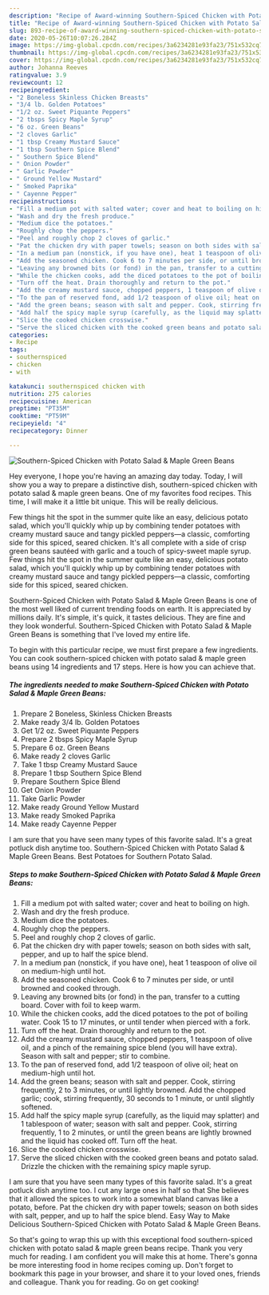 ```yaml
---
description: "Recipe of Award-winning Southern-Spiced Chicken with Potato Salad &amp;amp; Maple Green Beans"
title: "Recipe of Award-winning Southern-Spiced Chicken with Potato Salad &amp;amp; Maple Green Beans"
slug: 893-recipe-of-award-winning-southern-spiced-chicken-with-potato-salad-and-amp-maple-green-beans
date: 2020-05-26T10:07:26.284Z
image: https://img-global.cpcdn.com/recipes/3a6234281e93fa23/751x532cq70/southern-spiced-chicken-with-potato-salad-maple-green-beans-recipe-main-photo.jpg
thumbnail: https://img-global.cpcdn.com/recipes/3a6234281e93fa23/751x532cq70/southern-spiced-chicken-with-potato-salad-maple-green-beans-recipe-main-photo.jpg
cover: https://img-global.cpcdn.com/recipes/3a6234281e93fa23/751x532cq70/southern-spiced-chicken-with-potato-salad-maple-green-beans-recipe-main-photo.jpg
author: Johanna Reeves
ratingvalue: 3.9
reviewcount: 12
recipeingredient:
- "2 Boneless Skinless Chicken Breasts"
- "3/4 lb. Golden Potatoes"
- "1/2 oz. Sweet Piquante Peppers"
- "2 tbsps Spicy Maple Syrup"
- "6 oz. Green Beans"
- "2 cloves Garlic"
- "1 tbsp Creamy Mustard Sauce"
- "1 tbsp Southern Spice Blend"
- " Southern Spice Blend"
- " Onion Powder"
- " Garlic Powder"
- " Ground Yellow Mustard"
- " Smoked Paprika"
- " Cayenne Pepper"
recipeinstructions:
- "Fill a medium pot with salted water; cover and heat to boiling on high."
- "Wash and dry the fresh produce."
- "Medium dice the potatoes."
- "Roughly chop the peppers."
- "Peel and roughly chop 2 cloves of garlic."
- "Pat the chicken dry with paper towels; season on both sides with salt, pepper, and up to half the spice blend."
- "In a medium pan (nonstick, if you have one), heat 1 teaspoon of olive oil on medium-high until hot."
- "Add the seasoned chicken. Cook 6 to 7 minutes per side, or until browned and cooked through."
- "Leaving any browned bits (or fond) in the pan, transfer to a cutting board. Cover with foil to keep warm."
- "While the chicken cooks, add the diced potatoes to the pot of boiling water. Cook 15 to 17 minutes, or until tender when pierced with a fork."
- "Turn off the heat. Drain thoroughly and return to the pot."
- "Add the creamy mustard sauce, chopped peppers, 1 teaspoon of olive oil, and a pinch of the remaining spice blend (you will have extra). Season with salt and pepper; stir to combine."
- "To the pan of reserved fond, add 1/2 teaspoon of olive oil; heat on medium-high until hot."
- "Add the green beans; season with salt and pepper. Cook, stirring frequently, 2 to 3 minutes, or until lightly browned. Add the chopped garlic; cook, stirring frequently, 30 seconds to 1 minute, or until slightly softened."
- "Add half the spicy maple syrup (carefully, as the liquid may splatter) and 1 tablespoon of water; season with salt and pepper. Cook, stirring frequently, 1 to 2 minutes, or until the green beans are lightly browned and the liquid has cooked off. Turn off the heat."
- "Slice the cooked chicken crosswise."
- "Serve the sliced chicken with the cooked green beans and potato salad. Drizzle the chicken with the remaining spicy maple syrup."
categories:
- Recipe
tags:
- southernspiced
- chicken
- with

katakunci: southernspiced chicken with 
nutrition: 275 calories
recipecuisine: American
preptime: "PT35M"
cooktime: "PT59M"
recipeyield: "4"
recipecategory: Dinner

---
```



![Southern-Spiced Chicken with Potato Salad &amp; Maple Green Beans](https://img-global.cpcdn.com/recipes/3a6234281e93fa23/751x532cq70/southern-spiced-chicken-with-potato-salad-maple-green-beans-recipe-main-photo.jpg)

Hey everyone, I hope you're having an amazing day today. Today, I will show you a way to prepare a distinctive dish, southern-spiced chicken with potato salad &amp; maple green beans. One of my favorites food recipes. This time, I will make it a little bit unique. This will be really delicious.

Few things hit the spot in the summer quite like an easy, delicious potato salad, which you&#39;ll quickly whip up by combining tender potatoes with creamy mustard sauce and tangy pickled peppers—a classic, comforting side for this spiced, seared chicken. It&#39;s all complete with a side of crisp green beans sautéed with garlic and a touch of spicy-sweet maple syrup. Few things hit the spot in the summer quite like an easy, delicious potato salad, which you&#39;ll quickly whip up by combining tender potatoes with creamy mustard sauce and tangy pickled peppers—a classic, comforting side for this spiced, seared chicken.

Southern-Spiced Chicken with Potato Salad &amp; Maple Green Beans is one of the most well liked of current trending foods on earth. It is appreciated by millions daily. It's simple, it's quick, it tastes delicious. They are fine and they look wonderful. Southern-Spiced Chicken with Potato Salad &amp; Maple Green Beans is something that I've loved my entire life.


To begin with this particular recipe, we must first prepare a few ingredients. You can cook southern-spiced chicken with potato salad &amp; maple green beans using 14 ingredients and 17 steps. Here is how you can achieve that.

<!--inarticleads1-->

##### The ingredients needed to make Southern-Spiced Chicken with Potato Salad &amp; Maple Green Beans:

1. Prepare 2 Boneless, Skinless Chicken Breasts
1. Make ready 3/4 lb. Golden Potatoes
1. Get 1/2 oz. Sweet Piquante Peppers
1. Prepare 2 tbsps Spicy Maple Syrup
1. Prepare 6 oz. Green Beans
1. Make ready 2 cloves Garlic
1. Take 1 tbsp Creamy Mustard Sauce
1. Prepare 1 tbsp Southern Spice Blend
1. Prepare  Southern Spice Blend
1. Get  Onion Powder
1. Take  Garlic Powder
1. Make ready  Ground Yellow Mustard
1. Make ready  Smoked Paprika
1. Make ready  Cayenne Pepper


I am sure that you have seen many types of this favorite salad. It&#39;s a great potluck dish anytime too. Southern-Spiced Chicken with Potato Salad &amp; Maple Green Beans. Best Potatoes for Southern Potato Salad. 

<!--inarticleads2-->

##### Steps to make Southern-Spiced Chicken with Potato Salad &amp; Maple Green Beans:

1. Fill a medium pot with salted water; cover and heat to boiling on high.
1. Wash and dry the fresh produce.
1. Medium dice the potatoes.
1. Roughly chop the peppers.
1. Peel and roughly chop 2 cloves of garlic.
1. Pat the chicken dry with paper towels; season on both sides with salt, pepper, and up to half the spice blend.
1. In a medium pan (nonstick, if you have one), heat 1 teaspoon of olive oil on medium-high until hot.
1. Add the seasoned chicken. Cook 6 to 7 minutes per side, or until browned and cooked through.
1. Leaving any browned bits (or fond) in the pan, transfer to a cutting board. Cover with foil to keep warm.
1. While the chicken cooks, add the diced potatoes to the pot of boiling water. Cook 15 to 17 minutes, or until tender when pierced with a fork.
1. Turn off the heat. Drain thoroughly and return to the pot.
1. Add the creamy mustard sauce, chopped peppers, 1 teaspoon of olive oil, and a pinch of the remaining spice blend (you will have extra). Season with salt and pepper; stir to combine.
1. To the pan of reserved fond, add 1/2 teaspoon of olive oil; heat on medium-high until hot.
1. Add the green beans; season with salt and pepper. Cook, stirring frequently, 2 to 3 minutes, or until lightly browned. Add the chopped garlic; cook, stirring frequently, 30 seconds to 1 minute, or until slightly softened.
1. Add half the spicy maple syrup (carefully, as the liquid may splatter) and 1 tablespoon of water; season with salt and pepper. Cook, stirring frequently, 1 to 2 minutes, or until the green beans are lightly browned and the liquid has cooked off. Turn off the heat.
1. Slice the cooked chicken crosswise.
1. Serve the sliced chicken with the cooked green beans and potato salad. Drizzle the chicken with the remaining spicy maple syrup.


I am sure that you have seen many types of this favorite salad. It&#39;s a great potluck dish anytime too. I cut any large ones in half so that She believes that it allowed the spices to work into a somewhat bland canvas like a potato, before. Pat the chicken dry with paper towels; season on both sides with salt, pepper, and up to half the spice blend. Easy Way to Make Delicious Southern-Spiced Chicken with Potato Salad &amp; Maple Green Beans. 

So that's going to wrap this up with this exceptional food southern-spiced chicken with potato salad &amp; maple green beans recipe. Thank you very much for reading. I am confident you will make this at home. There's gonna be more interesting food in home recipes coming up. Don't forget to bookmark this page in your browser, and share it to your loved ones, friends and colleague. Thank you for reading. Go on get cooking!
